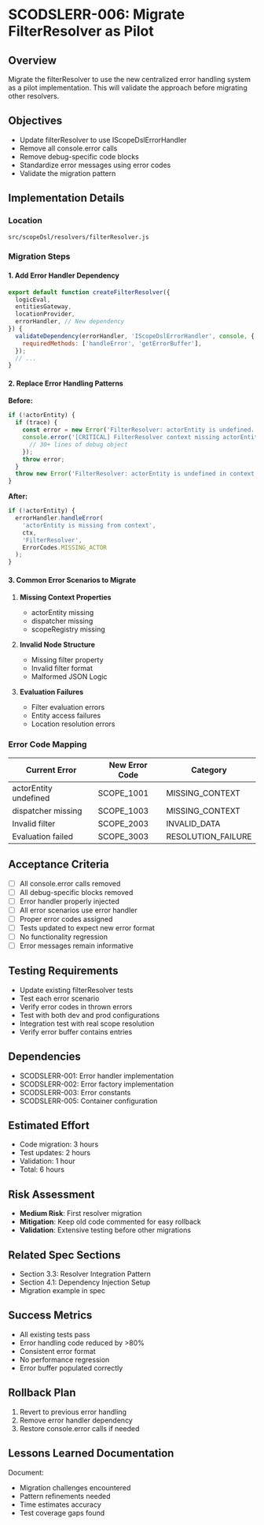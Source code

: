 # SCODSLERR-006: Migrate FilterResolver as Pilot

## Overview

Migrate the filterResolver to use the new centralized error handling system as a pilot implementation. This will validate the approach before migrating other resolvers.

## Objectives

- Update filterResolver to use IScopeDslErrorHandler
- Remove all console.error calls
- Remove debug-specific code blocks
- Standardize error messages using error codes
- Validate the migration pattern

## Implementation Details

### Location

`src/scopeDsl/resolvers/filterResolver.js`

### Migration Steps

#### 1. Add Error Handler Dependency

```javascript
export default function createFilterResolver({
  logicEval,
  entitiesGateway,
  locationProvider,
  errorHandler, // New dependency
}) {
  validateDependency(errorHandler, 'IScopeDslErrorHandler', console, {
    requiredMethods: ['handleError', 'getErrorBuffer'],
  });
  // ...
}
```

#### 2. Replace Error Handling Patterns

**Before:**

```javascript
if (!actorEntity) {
  if (trace) {
    const error = new Error('FilterResolver: actorEntity is undefined...');
    console.error('[CRITICAL] FilterResolver context missing actorEntity:', {
      // 30+ lines of debug object
    });
    throw error;
  }
  throw new Error('FilterResolver: actorEntity is undefined in context');
}
```

**After:**

```javascript
if (!actorEntity) {
  errorHandler.handleError(
    'actorEntity is missing from context',
    ctx,
    'FilterResolver',
    ErrorCodes.MISSING_ACTOR
  );
}
```

#### 3. Common Error Scenarios to Migrate

1. **Missing Context Properties**
   - actorEntity missing
   - dispatcher missing
   - scopeRegistry missing

2. **Invalid Node Structure**
   - Missing filter property
   - Invalid filter format
   - Malformed JSON Logic

3. **Evaluation Failures**
   - Filter evaluation errors
   - Entity access failures
   - Location resolution errors

### Error Code Mapping

| Current Error         | New Error Code | Category           |
| --------------------- | -------------- | ------------------ |
| actorEntity undefined | SCOPE_1001     | MISSING_CONTEXT    |
| dispatcher missing    | SCOPE_1003     | MISSING_CONTEXT    |
| Invalid filter        | SCOPE_2003     | INVALID_DATA       |
| Evaluation failed     | SCOPE_3003     | RESOLUTION_FAILURE |

## Acceptance Criteria

- [ ] All console.error calls removed
- [ ] All debug-specific blocks removed
- [ ] Error handler properly injected
- [ ] All error scenarios use error handler
- [ ] Proper error codes assigned
- [ ] Tests updated to expect new error format
- [ ] No functionality regression
- [ ] Error messages remain informative

## Testing Requirements

- Update existing filterResolver tests
- Test each error scenario
- Verify error codes in thrown errors
- Test with both dev and prod configurations
- Integration test with real scope resolution
- Verify error buffer contains entries

## Dependencies

- SCODSLERR-001: Error handler implementation
- SCODSLERR-002: Error factory implementation
- SCODSLERR-003: Error constants
- SCODSLERR-005: Container configuration

## Estimated Effort

- Code migration: 3 hours
- Test updates: 2 hours
- Validation: 1 hour
- Total: 6 hours

## Risk Assessment

- **Medium Risk**: First resolver migration
- **Mitigation**: Keep old code commented for easy rollback
- **Validation**: Extensive testing before other migrations

## Related Spec Sections

- Section 3.3: Resolver Integration Pattern
- Section 4.1: Dependency Injection Setup
- Migration example in spec

## Success Metrics

- All existing tests pass
- Error handling code reduced by >80%
- Consistent error format
- No performance regression
- Error buffer populated correctly

## Rollback Plan

1. Revert to previous error handling
2. Remove error handler dependency
3. Restore console.error calls if needed

## Lessons Learned Documentation

Document:

- Migration challenges encountered
- Pattern refinements needed
- Time estimates accuracy
- Test coverage gaps found
